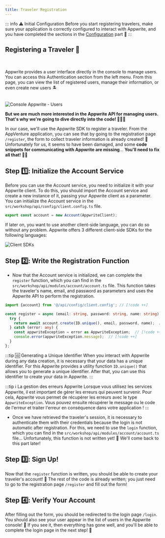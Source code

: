 ```yaml
---
title: Traveler Registration
---
```


<Documentation link="https://appwrite.io/docs/products/auth/email-password#sign-up"></Documentation>

<Hero
title="Traveler Registration 📝"
image="/assets/workshop/authentication/top-island.jpeg"
description="As we ascend further up the island, it seems we're getting closer to an old building; that must be where we
need
to go. But before that, let's find out how to get registered in the list of travelers who have embarked on this
adventure! 🌴 In this section, we will explore the registration process, step by step! Traveler registration is the first
essential step of our journey. With Appwrite, this task is simplified thanks to the Account service, which handles the
entire process. 🏝️"
/>

::: info ⚠️ Initial Configuration
Before you start registering travelers, make sure your application is correctly configured to interact with Appwrite,
and you have completed the sections in the [Configuration](/workshop/configuration/appwrite-configuration) part 📝
:::

## Registering a Traveler 🧳

<br/>

<InfoBonus title="Registration in the Console 📝">
<br/>
Appwrite provides a user interface directly in the console to manage users. 
You can access this Authentication section from the left menu. From this page, you can view the list of registered users, manage their information, or even create new users 🏝️
<br/><br/>

<Image src="/assets/workshop/authentication/auth-console.png" alt="Console Appwrite - Users"></Image>

**But we are much more interested in the Appwrite API for managing users. That's why we're going to dive directly into
the code! 🧑🏼‍💻**

</InfoBonus>

In our case, we'll use the Appwrite SDK to register a traveler. From the AppVenture application, you can see that by
going to the registration page `/register`, the form to collect traveler information is already created! 🥳 Unfortunately
for us, it seems to have been damaged, and some **code snippets for communicating with Appwrite are missing**...
**You'll need to fix all that!** 🧑‍🔧

## Step 1️⃣: Initialize the Account Service

Before you can use the Account service, you need to initialize it with your Appwrite client. To do this, you should
import the Account service and create a new instance of it, passing your Appwrite client as a parameter. You can
initialize the Account service in the `src/workshop/api/config/client.config.ts` file.

```js
export const account = new Account(AppwriteClient);
```

<InfoBonus title="3 other client SDKs!">

If later on, you want to use another client-side language, you can do so without any problem. Appwrite offers 3
different client-side SDKs for the following languages:

![Client SDKs](/assets/workshop/authentication/client-sdks.png)

</InfoBonus>

## Step 2️⃣: Write the Registration Function

- Now that the Account service is initialized, we can complete the `register` function, which you can find in
  the `src/workshop/api/modules/account/account.ts` file. This function takes the traveler's name, email, and password as
  parameters and uses the Appwrite API to perform the registration.

<Solution>

```ts
import {account} from '@/api/config/client.config'; // [!code ++]

const register = async (email: string, password: string, name: string) => {
  try {
    return await account.create(ID.unique(), email, password, name);  // [!code ++]
  } catch (error: any) {
    const appwriteException = error as AppwriteException;  // [!code ++]
    console.error(appwriteException.message);  // [!code ++]
  }
};
```
</Solution>

:::tip 🆔 Generating a Unique Identifier
When you interact with Appwrite during any data creation, it is necessary that your data has a unique identifier. For
this Appwrite provides a utility function `ID.unique()` that allows you to generate a unique identifier. After that, you
can use this identifier to create your data in Appwrite.
:::

:::tip ℹ️ La gestion des erreurs Appwrite
Lorsque vous utilisez les services Appwrite, il est important de gérer les erreurs qui peuvent survenir. Pour cela,
Appwrite vous permet de récupérer les erreurs avec le type `AppwriteException`. Vous pouvez ensuite récupérer le message
ou le code de l'erreur et traiter l'erreur en conséquence dans votre application !
:::

- Once we have retrieved the traveler's session, it is necessary to authenticate them with their credentials because the
  login is not automatic after registration. For this, we need to use the `login` function, which you can find in
  the `src/workshop/api/modules/account/account.ts` file... Unfortunately, this function is not written yet! 🤔 We'll come back to
  this part later!

## Step 3️⃣: Sign Up!

Now that the `register` function is written, you should be able to create your traveler's account! 🥳 The rest of the
code is already written; you just need to go to the registration page `/register` and fill out the form!

## Step 4️⃣: Verify Your Account

After filling out the form, you should be redirected to the login page `/login`. You should also see your user appear in
the list of users in the Appwrite console! 📝 If you see it, then everything has gone well, and you'll be able to
complete the login page in the next step! 🥳
